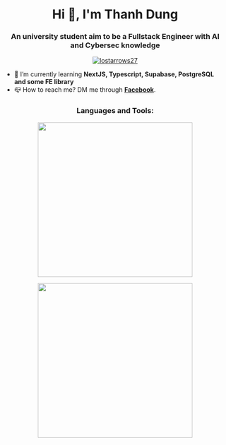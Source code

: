 <h1 align="center">Hi 🤝, I'm Thanh Dung</h1>
<h3 align="center">An university student aim to be a Fullstack Engineer with AI and Cybersec knowledge </h3>

<p align="center"> 
    <a href="https://github.com/ryo-ma/github-profile-trophy"><img src="https://github-profile-trophy.vercel.app/?username=lostarrows27&theme=darkhub&row=1&column=6" alt="lostarrows27"/> </a> 
</p>

- 🌱 I’m currently learning **NextJS, Typescript, Supabase, PostgreSQL and some FE library**
- 📪 How to reach me? DM me through **[Facebook](https://www.facebook.com/Romcomgasukidesu)**.

<h3 align="center">Languages and Tools:</h3>

<p align="center">
    <img
    width = "350px"
        src="https://github-readme-streak-stats.herokuapp.com/?user=lostarrows27&theme=tokyonight&hide_border=true"
    />
</p>

<p align="center">
    <img
        width = "350px"
        src="https://github-readme-stats.vercel.app/api/top-langs?username=lostarrows27&layout=compact&theme=tokyonight&count_private=true&hide_border=true"
    />
</p>
